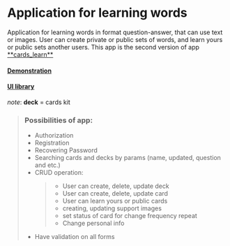 # Application for learning words

<p>Application for learning words in format question-answer, that
can use text or images. User can create private or public sets of words,
and learn yours or public sets another users.
  This app is the second version of app <a href="https://github.com/ArtemHard/cards_learn/tree/main/app">**cards_learn**<a/>
</p>

#### [Demonstration](https://cards-ecru-three.vercel.app/)
#### [UI library](https://cards-git-storybook-deploy-kabaktema1-gmailcom.vercel.app/)

*note*: **deck** = cards kit

> ### Possibilities of app:
>
> - Authorization
> - Registration
> - Recovering Password
> - Searching cards and decks by params (name, updated, question and etc.)
> - CRUD operation:
>   > - User can create, delete, update deck
>   > - User can create, delete, update card
>   > - User can learn yours or public cards
>   > - creating, updating support images
>   > - set status of card for change frequency repeat
>   > - Change personal info
> - Have validation on all forms
